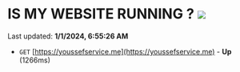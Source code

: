 # IS MY WEBSITE RUNNING ? [![](https://img.shields.io/static/v1?label=Sponsor&message=%E2%9D%A4&logo=GitHub&color=%23fe8e86)](https://github.com/sponsors/<username>)

Last updated: **1/1/2024, 6:55:26 AM**

- `GET` [https://youssefservice.me](https://youssefservice.me) - **Up** (1266ms)
